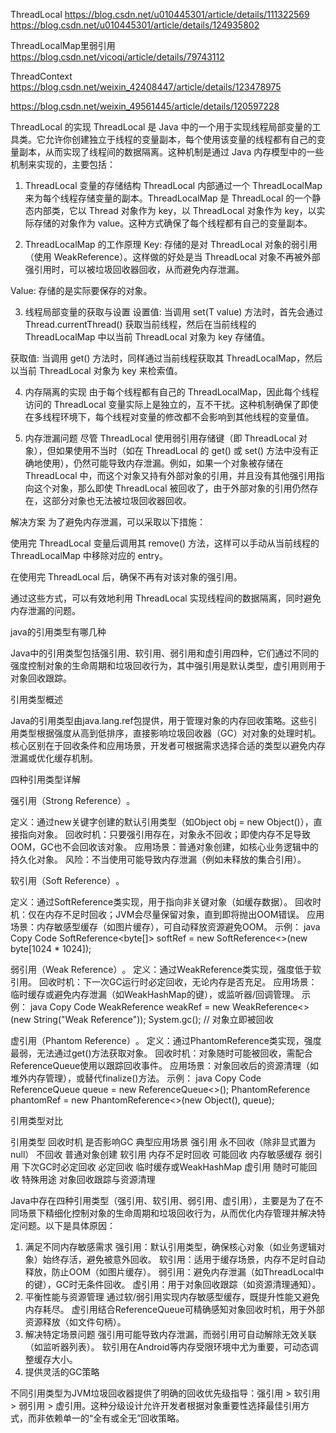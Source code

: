 ThreadLocal 
https://blog.csdn.net/u010445301/article/details/111322569
https://blog.csdn.net/u010445301/article/details/124935802

ThreadLocalMap里弱引用
https://blog.csdn.net/vicoqi/article/details/79743112


ThreadContext
https://blog.csdn.net/weixin_42408447/article/details/123478975

https://blog.csdn.net/weixin_49561445/article/details/120597228


ThreadLocal 的实现
ThreadLocal 是 Java 中的一个用于实现线程局部变量的工具类。它允许你创建独立于线程的变量副本，每个使用该变量的线程都有自己的变量副本，从而实现了线程间的数据隔离。这种机制是通过 Java 内存模型中的一些机制来实现的，主要包括：

1. ThreadLocal 变量的存储结构
ThreadLocal 内部通过一个 ThreadLocalMap 来为每个线程存储变量的副本。ThreadLocalMap 是 ThreadLocal 的一个静态内部类，它以 Thread 对象作为 key，以 ThreadLocal 对象作为 key，以实际存储的对象作为 value。这种方式确保了每个线程都有自己的变量副本。

2. ThreadLocalMap 的工作原理
Key: 存储的是对 ThreadLocal 对象的弱引用（使用 WeakReference）。这样做的好处是当 ThreadLocal 对象不再被外部强引用时，可以被垃圾回收器回收，从而避免内存泄漏。

Value: 存储的是实际要保存的对象。

3. 线程局部变量的获取与设置
设置值: 当调用 set(T value) 方法时，首先会通过 Thread.currentThread() 获取当前线程，然后在当前线程的 ThreadLocalMap 中以当前 ThreadLocal 对象为 key 存储值。

获取值: 当调用 get() 方法时，同样通过当前线程获取其 ThreadLocalMap，然后以当前 ThreadLocal 对象为 key 来检索值。

4. 内存隔离的实现
由于每个线程都有自己的 ThreadLocalMap，因此每个线程访问的 ThreadLocal 变量实际上是独立的，互不干扰。这种机制确保了即使在多线程环境下，每个线程对变量的修改都不会影响到其他线程的变量值。

5. 内存泄漏问题
尽管 ThreadLocal 使用弱引用存储键（即 ThreadLocal 对象），但如果使用不当时（如在 ThreadLocal 的 get() 或 set() 方法中没有正确地使用），仍然可能导致内存泄漏。例如，如果一个对象被存储在 ThreadLocal 中，而这个对象又持有外部对象的引用，并且没有其他强引用指向这个对象，那么即使 ThreadLocal 被回收了，由于外部对象的引用仍然存在，这部分对象也无法被垃圾回收器回收。

解决方案
为了避免内存泄漏，可以采取以下措施：

使用完 ThreadLocal 变量后调用其 remove() 方法，这样可以手动从当前线程的 ThreadLocalMap 中移除对应的 entry。

在使用完 ThreadLocal 后，确保不再有对该对象的强引用。

通过这些方式，可以有效地利用 ThreadLocal 实现线程间的数据隔离，同时避免内存泄漏的问题。


java的引用类型有哪几种

Java中的引用类型包括强引用、软引用、弱引用和虚引用四种‌，它们通过不同的强度控制对象的生命周期和垃圾回收行为，其中强引用是默认类型，虚引用则用于对象回收跟踪。‌

引用类型概述‌

Java的引用类型由java.lang.ref包提供，用于管理对象的内存回收策略。这些引用类型根据强度从高到低排序，直接影响垃圾回收器（GC）对对象的处理时机。核心区别在于回收条件和应用场景，开发者可根据需求选择合适的类型以避免内存泄漏或优化缓存机制。‌

四种引用类型详解‌

强引用（Strong Reference）‌。

定义‌：通过new关键字创建的默认引用类型（如Object obj = new Object()），直接指向对象。‌
回收时机‌：只要强引用存在，对象永不回收；即使内存不足导致OOM，GC也不会回收该对象。‌
应用场景‌：普通对象创建，如核心业务逻辑中的持久化对象。‌
风险‌：不当使用可能导致内存泄漏（例如未释放的集合引用）。‌

软引用（Soft Reference）‌。

定义‌：通过SoftReference类实现，用于指向非关键对象（如缓存数据）。‌
回收时机‌：仅在内存不足时回收；JVM会尽量保留对象，直到即将抛出OOM错误。‌
应用场景‌：内存敏感型缓存（如图片缓存），可自动释放资源避免OOM。‌
示例‌：
java
Copy Code
SoftReference<byte[]> softRef = new SoftReference<>(new byte[1024 * 1024]);

弱引用（Weak Reference）‌。
定义‌：通过WeakReference类实现，强度低于软引用。‌
回收时机‌：下一次GC运行时必定回收，无论内存是否充足。‌
应用场景‌：临时缓存或避免内存泄漏（如WeakHashMap的键），或监听器/回调管理。‌
示例‌：
java
Copy Code
WeakReference<String> weakRef = new WeakReference<>(new String("Weak Reference"));
System.gc(); // 对象立即被回收

虚引用（Phantom Reference）‌。
定义‌：通过PhantomReference类实现，强度最弱，无法通过get()方法获取对象。‌
回收时机‌：对象随时可能被回收，需配合ReferenceQueue使用以跟踪回收事件。‌
应用场景‌：对象回收后的资源清理（如堆外内存管理），或替代finalize()方法。‌
示例‌：
java
Copy Code
ReferenceQueue<Object> queue = new ReferenceQueue<>();
PhantomReference<Object> phantomRef = new PhantomReference<>(new Object(), queue);


引用类型对比‌

引用类型	回收时机	是否影响GC	典型应用场景
强引用	永不回收（除非显式置为null）	不回收	普通对象创建
软引用	内存不足时回收	可能回收	内存敏感缓存
弱引用	下次GC时必定回收	必定回收	临时缓存或WeakHashMap
虚引用	随时可能回收	特殊用途	对象回收跟踪与资源清理‌


Java中存在四种引用类型（强引用、软引用、弱引用、虚引用），主要是为了在不同场景下精细化控制对象的生命周期和垃圾回收行为，从而优化内存管理并解决特定问题。以下是具体原因：

1. ‌满足不同内存敏感需求‌
强引用‌：默认引用类型，确保核心对象（如业务逻辑对象）始终存活，避免被意外回收。
软引用‌：适用于缓存场景，内存不足时自动释放，防止OOM（如图片缓存）。
弱引用‌：避免内存泄漏（如ThreadLocal中的键），GC时无条件回收。
虚引用‌：用于对象回收跟踪（如资源清理通知）。
2. ‌平衡性能与资源管理‌
通过软/弱引用实现内存敏感型缓存，既提升性能又避免内存耗尽。
虚引用结合ReferenceQueue可精确感知对象回收时机，用于外部资源释放（如文件句柄）。
3. ‌解决特定场景问题‌
强引用‌可能导致内存泄漏，而弱引用可自动解除无效关联（如监听器列表）。
软引用在Android等内存受限环境中尤为重要，可动态调整缓存大小。
4. ‌提供灵活的GC策略‌

不同引用类型为JVM垃圾回收器提供了明确的回收优先级指导：强引用 > 软引用 > 弱引用 > 虚引用。这种分级设计允许开发者根据对象重要性选择最佳引用方式，而非依赖单一的“全有或全无”回收策略。